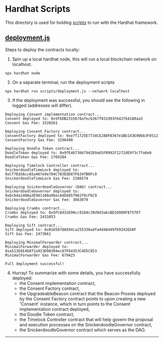 # Hardhat Scripts

This directory is used for holding [scripts](https://hardhat.org/hardhat-runner/docs/advanced/scripts#standalone-scripts-using-hardhat-as-a-library) to run with the Hardhat framework.

## [deployment.js](/packages/contracts/scripts/deployment.js)

Steps to deploy the contracts locally:

1. Spin up a local hardhat node, this will run a local blockchain network on localhost.

```shell
npx hardhat node
```

2. On a separate terminal, run the deployment scripts

```shell
npx hardhat run scripts/deployment.js --network localhost
```

3. If the deployment was successful, you should see the following in logged (addresses will differ).

```shell
Deploying Consent implementation contract...
Consent deployed to: 0x5FbDB2315678afecb367f032d93F642f64180aa3
Consent Gas Fee: 3320261

Deploying Consent Factory contract...
ConsentFactory deployed to: 0xe7f1725E7734CE288F8367e1Bb143E90bb3F0512
ConsentFactory Gas Fee: 3296490

Deploying Doodle Token contract...
DoodleToken deployed to: 0x9fE46736679d2D9a65F0992F2272dE9f3c7fa6e0
DoodleToken Gas Fee: 1769284

Deploying Timelock Controller contract...
SnickerdoodleTimeLock deployed to: 0xCf7Ed3AccA5a467e9e704C703E8D87F634fB0Fc9
SnickerdoodleTimeLock Gas Fee: 2186574

Deploying SnickerdoodleGovernor (DAO) contract...
SnickerdoodleGovernor deployed to: 0xDc64a140Aa3E981100a9becA4E685f962f0cF6C9
SnickerdoodleGovernor Gas Fee: 3663079

Deploying Crumbs contract...
Crumbs deployed to: 0x5FC8d32690cc91D4c39d9d3abcBD16989F875707
Crumbs Gas Fee: 2431053

Deploying Sift contract...
Sift deployed to: 0x0165878A594ca255338adfa4d48449f69242Eb8F
Sift Gas Fee: 2473661

Deploying MinimalForwarder contract...
MinimalForwarder deployed to: 0xa513E6E4b8f2a923D98304ec87F64353C4D5C853
MinimalForwarder Gas Fee: 679425

Full deployment successful!
```

4. Hurray! To summarize with some details, you have successfully deployed:
   - the Consent implementation contract,
   - the Consent Factory contract,
   - the UpgradeableBeacon contract that the Beacon Proxies deployed by the Consent Factory contract points to upon creating a new 'Consent' instance, which in turn points to the Consent implementation contract deployed,
   - the Doodle Token contract,
   - the Timelock Controller contract that will help govern the proposal and execution processes on the SnickerdoodleGovernor contract,
   - the SnickerdoodleGovernor contract which serves as the DAO.

---
